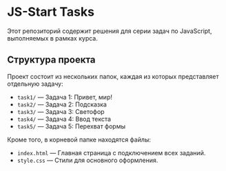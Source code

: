 # JS-Start Tasks

Этот репозиторий содержит решения для серии задач по JavaScript, выполняемых в рамках курса.

## Структура проекта

Проект состоит из нескольких папок, каждая из которых представляет отдельную задачу:

- `task1/` — Задача 1: Привет, мир!
- `task2/` — Задача 2: Подсказка
- `task3/` — Задача 3: Светофор
- `task4/` — Задача 4: Ввод текста
- `task5/` — Задача 5: Перехват формы

Кроме того, в корневой папке находятся файлы:
- `index.html` — Главная страница с подключением всех заданий.
- `style.css` — Стили для основного оформления.
